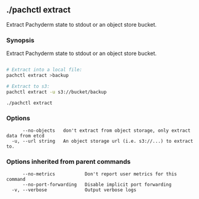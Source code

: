 ## ./pachctl extract

Extract Pachyderm state to stdout or an object store bucket.

### Synopsis


Extract Pachyderm state to stdout or an object store bucket.
```sh

# Extract into a local file:
pachctl extract >backup

# Extract to s3:
pachctl extract -u s3://bucket/backup
```

```
./pachctl extract
```

### Options

```
      --no-objects   don't extract from object storage, only extract data from etcd
  -u, --url string   An object storage url (i.e. s3://...) to extract to.
```

### Options inherited from parent commands

```
      --no-metrics           Don't report user metrics for this command
      --no-port-forwarding   Disable implicit port forwarding
  -v, --verbose              Output verbose logs
```

